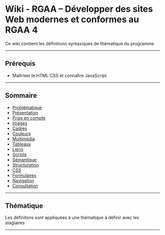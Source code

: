 # Wiki - RGAA – Développer des sites Web modernes et conformes au RGAA 4

Ce wiki contient les définitions syntaxiques de thématique du programme

___

## Prérequis

* Maîtriser le HTML CSS et connaître JavaScript

___

## Sommaire

* [Problématique](https://github.com/seeren-training/Agile/wiki/01)
* [Présentation](https://github.com/seeren-training/Agile/wiki/02)
* [Prise en compte](https://github.com/seeren-training/Agile/wiki/03)
* [Images](https://github.com/seeren-training/Agile/wiki/04)
* [Cadres](https://github.com/seeren-training/Agile/wiki/05)
* [Couleurs](https://github.com/seeren-training/Agile/wiki/06)
* [Multimédia](https://github.com/seeren-training/Agile/wiki/07)
* [Tableaux](https://github.com/seeren-training/Agile/wiki/08)
* [Liens](https://github.com/seeren-training/Agile/wiki/09)
* [Scripts](https://github.com/seeren-training/Agile/wiki/10)
* [Sémantique](https://github.com/seeren-training/Agile/wiki/11)
* [Structuration](https://github.com/seeren-training/Agile/wiki/12)
* [CSS](https://github.com/seeren-training/Agile/wiki/13)
* [Formulaires](https://github.com/seeren-training/Agile/wiki/14)
* [Navigation](https://github.com/seeren-training/Agile/wiki/15)
* [Consultation](https://github.com/seeren-training/Agile/wiki/16)

___

## Thématique

Les définitons sont appliquées à une thématique à définir avec les stagiaires

___
